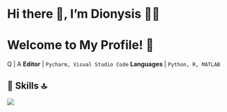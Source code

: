 # Hi there 👋, I’m Dionysis 👨‍💻
# Welcome to My Profile! 👋

Q | A
**Editor** | `Pycharm, Visual Studio Code`
**Languages** | `Python, R, MATLAB`


<!---
DionysisPap/DionysisPap is a ✨ special ✨ repository because its `README.md` (this file) appears on your GitHub profile.
You can click the Preview link to take a look at your changes.
--->


## 🚀 Skills 🔝

 <img src="https://img.shields.io/badge/python-%233776AB.svg?&style=for-the-badge&logo=python&logoColor=white" /> 
 
